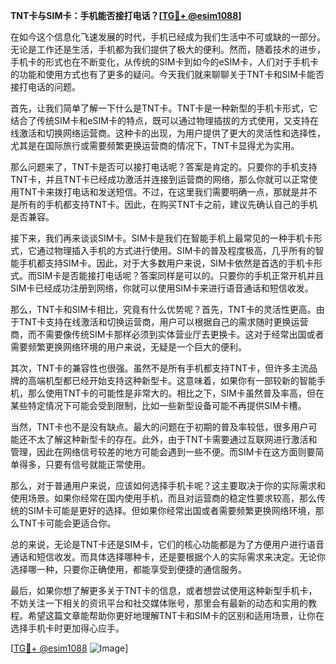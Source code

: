 **TNT卡与SIM卡：手机能否接打电话？[[TG💪+ @esim1088](https://t.me/s/esim1088)]**

在如今这个信息化飞速发展的时代，手机已经成为我们生活中不可或缺的一部分。无论是工作还是生活，手机都为我们提供了极大的便利。然而，随着技术的进步，手机卡的形式也在不断变化，从传统的SIM卡到如今的eSIM卡，人们对于手机卡的功能和使用方式也有了更多的疑问。今天我们就来聊聊关于TNT卡和SIM卡能否接打电话的问题。

首先，让我们简单了解一下什么是TNT卡。TNT卡是一种新型的手机卡形式，它结合了传统SIM卡和eSIM卡的特点，既可以通过物理插拔的方式使用，又支持在线激活和切换网络运营商。这种卡的出现，为用户提供了更大的灵活性和选择性，尤其是在国际旅行或需要频繁更换运营商的情况下，TNT卡显得尤为实用。

那么问题来了，TNT卡是否可以接打电话呢？答案是肯定的。只要你的手机支持TNT卡，并且TNT卡已经成功激活并连接到运营商的网络，那么你就可以正常使用TNT卡来拨打电话和发送短信。不过，在这里我们需要明确一点，那就是并不是所有的手机都支持TNT卡。因此，在购买TNT卡之前，建议先确认自己的手机是否兼容。

接下来，我们再来谈谈SIM卡。SIM卡是我们在智能手机上最常见的一种手机卡形式，它通过物理插入手机的方式进行使用。SIM卡的普及程度极高，几乎所有的智能手机都支持SIM卡。因此，对于大多数用户来说，SIM卡依然是首选的手机卡形式。而SIM卡是否能接打电话呢？答案同样是可以的。只要你的手机正常开机并且SIM卡已经成功注册到网络，你就可以使用SIM卡来进行语音通话和短信收发。

那么，TNT卡和SIM卡相比，究竟有什么优势呢？首先，TNT卡的灵活性更高。由于TNT卡支持在线激活和切换运营商，用户可以根据自己的需求随时更换运营商，而不需要像传统SIM卡那样必须到实体营业厅去更换卡。这对于经常出国或者需要频繁更换网络环境的用户来说，无疑是一个巨大的便利。

其次，TNT卡的兼容性也很强。虽然不是所有手机都支持TNT卡，但许多主流品牌的高端机型都已经开始支持这种新型卡。这意味着，如果你有一部较新的智能手机，那么使用TNT卡的可能性是非常大的。相比之下，SIM卡虽然普及率高，但在某些特定情况下可能会受到限制，比如一些新型设备可能不再提供SIM卡槽。

当然，TNT卡也不是没有缺点。最大的问题在于初期的普及率较低，很多用户可能还不太了解这种新型卡的存在。此外，由于TNT卡需要通过互联网进行激活和管理，因此在网络信号较差的地方可能会遇到一些不便。而SIM卡在这方面则要简单得多，只要有信号就能正常使用。

那么，对于普通用户来说，应该如何选择手机卡呢？这主要取决于你的实际需求和使用场景。如果你经常在国内使用手机，而且对运营商的稳定性要求较高，那么传统的SIM卡可能是更好的选择。但如果你经常出国或者需要频繁更换网络环境，那么TNT卡可能会更适合你。

总的来说，无论是TNT卡还是SIM卡，它们的核心功能都是为了方便用户进行语音通话和短信收发。而具体选择哪种卡，还是要根据个人的实际需求来决定。无论你选择哪一种，只要你正确使用，都能享受到便捷的通信服务。

最后，如果你想了解更多关于TNT卡的信息，或者想尝试使用这种新型手机卡，不妨关注一下相关的资讯平台和社交媒体账号，那里会有最新的动态和实用的教程。希望这篇文章能帮助你更好地理解TNT卡和SIM卡的区别和适用场景，让你在选择手机卡时更加得心应手。

[[TG💪+ @esim1088](https://t.me/s/esim1088) ![Image](https://i.postimg.cc/4NQfJmqS/Snipaste-2025-05-13-00-14-12.png)]
